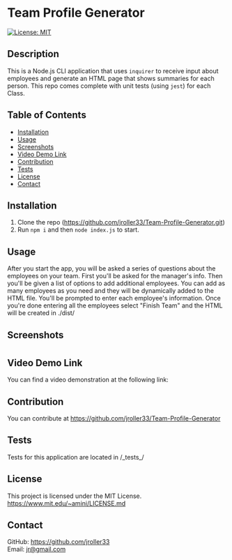   # Team Profile Generator
  [![License: MIT](https://img.shields.io/badge/License-MIT-blue.svg)](https://opensource.org/licenses/MIT)
  ## Description
  
  This is a Node.js CLI application that uses `inquirer` to receive input about employees and generate an HTML page that shows summaries for each person. This repo comes complete with unit tests (using `jest`) for each Class. 

  ## Table of Contents
  - [Installation](#installation)
  - [Usage](#usage)
  - [Screenshots](#screenshots)
  - [Video Demo Link](#video-demo-link)
  - [Contribution](#contribution)
  - [Tests](#tests)
  - [License](#license)
  - [Contact](#contact)
  
  ## Installation
  1. Clone the repo (https://github.com/jroller33/Team-Profile-Generator.git)
  2. Run `npm i` and then `node index.js` to start.
  
  ## Usage
  After you start the app, you will be asked a series of questions about the employees on your team. First you'll be asked for the manager's info. Then you'll be given a list of options to add additional employees. You can add as many employees as you need and they will be dynamically added to the HTML file. You'll be prompted to enter each employee's information. Once you're done entering all the employees select "Finish Team" and the HTML will be created in ./dist/
  ## Screenshots

#
  ## Video Demo Link
  You can find a video demonstration at the following link: <br/>

  ## Contribution
  You can contribute at https://github.com/jroller33/Team-Profile-Generator
  
  ## Tests
  Tests for this application are located in /\_tests\_/<br/>
  ## License
  This project is licensed under the MIT License. <br/>
  https://www.mit.edu/~amini/LICENSE.md

  ## Contact
  GitHub: https://github.com/jroller33 <br/>
  Email: jr@gmail.com